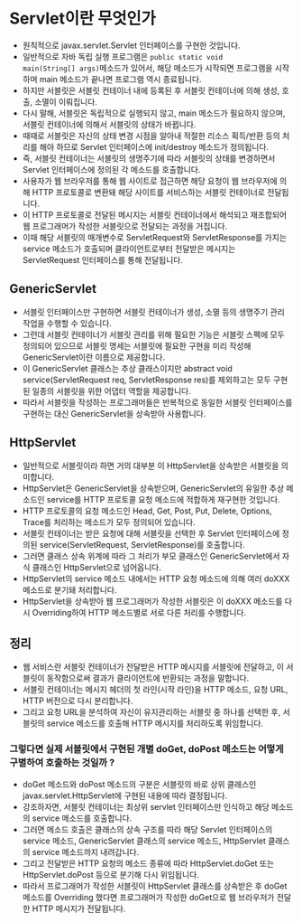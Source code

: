 # Servlet이란 무엇인가
* 원칙적으로 javax.servlet.Servlet 인터페이스를 구현한 것입니다.
* 일반적으로 자바 독립 실행 프로그램은 <code>public static void main(String[] args)</code>메소드가 있어서,
해당 메소드가 시작되면 프로그램을 시작하며 main 메소드가 끝나면 프로그램 역시 종료됩니다.
* 하지만 서블릿은 서블릿 컨테이너 내에 등록된 후 서블릿 컨테이너에 의해 생성, 호출, 소멸이 이뤄집니다.
* 다시 말해, 서블릿은 독립적으로 실행되지 않고, main 메소드가 필요하지 않으며, 서블릿 컨테이너에 의해서 서블릿의 상태가 바뀝니다.
* 때때로 서블릿은 자신의 상태 변경 시점을 알아내 적절한 리소스 획득/반환 등의 처리를 해야 하므로 Servlet 인터페이스에 init/destroy 메소드가 정의됩니다.
* 즉, 서블릿 컨테이너는 서블릿의 생명주기에 따라 서블릿의 상태를 변경하면서 Servlet 인터페이스에 정의된 각 메소드를 호출합니다.
* 사용자가 웹 브라우저를 통해 웹 사이트로 접근하면 해당 요청이 웹 브라우저에 의해 HTTP 프로토콜로 변환돼 해당 사이트를 서비스하는 서블릿 컨테이너로 전달됩니다.
* 이 HTTP 프로토콜로 전달된 메시지는 서블릿 컨테이너에서 해석되고 재조합되어 웹 프로그래머가 작성한 서블릿으로 전달되는 과정을 거칩니다.
* 이때 해당 서블릿의 매개변수로 ServletRequest와 ServletResponse를 가지는 service 메소드가 호출되며 클라이언트로부터 전달받은 메시지는 ServletRequest 인터페이스를 통해 전달됩니다.

## GenericServlet
* 서블릿 인터페이스만 구현하면 서블릿 컨테이너가 생성, 소멸 등의 생명주기 관리 작업을 수행할 수 있습니다.
* 그런데 서블릿 컨테이너가 서블릿 관리를 위해 필요한 기능은 서블릿 스펙에 모두 정의되어 있으므로 서블릿 명세는 서블릿에 필요한 구현을 미리 작성해 GenericServlet이란 이름으로 제공합니다.
* 이 GenericServlet 클래스는 추상 클래스이지만 abstract void service(ServletRequest req, ServletResponse res)를 제외하고는 모두 구현된 일종의 서블릿을 위한 어댑터 역할을 제공합니다.
* 따라서 서블릿을 작성하는 프로그래머들은 반복적으로 동일한 서블릿 인터페이스를 구현하는 대신 GenericServlet을 상속받아 사용합니다.

## HttpServlet
* 일반적으로 서블릿이라 하면 거의 대부분 이 HttpServlet을 상속받은 서블릿을 의미합니다.
* HttpServlet은 GenericServlet을 상속받으며, GenericServlet의 유일한 추상 메소드인 service를 HTTP 프로토콜 요청 메소드에 적합하게 재구현한 것입니다.
* HTTP 프로토콜의 요청 메소드인 Head, Get, Post, Put, Delete, Options, Trace를 처리하는 메소드가 모두 정의되어 있습니다.
* 서블릿 컨테이너는 받은 요청에 대해 서블릿을 선택한 후 Servlet 인터페이스에 정의된 service(ServletRequest, ServletResponse)를 호출합니다.
* 그러면 클래스 상속 위계에 따라 그 처리가 부모 클래스인 GenericServlet에서 자식 클래스인 HttpServlet으로 넘어옵니다.
* HttpServlet의 service 메소드 내에서는 HTTP 요청 메소드에 의해 여러 doXXX 메소드로 분기돼 처리합니다.
* HttpServlet을 상속받아 웹 프로그래머가 작성한 서블릿은 이 doXXX 메소드를 다시 Overriding하여 HTTP 메소드별로 서로 다른 처리를 수행합니다.

## 정리
* 웹 서비스란 서블릿 컨테이너가 전달받은 HTTP 메시지를 서블릿에 전달하고, 이 서블릿이 동작함으로써 결과가 클라이언트에 반환되는 과정을 말합니다.
* 서블릿 컨테이너는 메시지 헤더의 첫 라인(시작 라인)을 HTTP 메소드, 요청 URL, HTTP 버전으로 다시 분리합니다.
* 그리고 요청 URL을 분석하여 자신이 유지관리하는 서블릿 중 하나를 선택한 후, 서블릿의 service 메소드를 호출해 HTTP 메시지를 처리하도록 위임합니다.

### 그렇다면 실제 서블릿에서 구현된 개별 doGet, doPost 메소드는 어떻게 구별하여 호출하는 것일까 ?
* doGet 메소드와 doPost 메소드의 구분은 서블릿의 바로 상위 클래스인 javax.servlet.HttpServlet에 구현된 내용에 따라 결정됩니다.
* 강조하자면, 서블릿 컨테이너는 최상위 servlet 인터페이스만 인식하고 해당 메소드의 service 메소드를 호출합니다.
* 그러면 메소드 호출은 클래스의 상속 구조를 따라 해당 Servlet 인터페이스의 service 메소드, GenericServlet 클래스의 service 메소드, HttpServlet 클래스의 service 메소드까지 내려갑니다.
* 그리고 전달받은 HTTP 요청의 메소드 종류에 따라 HttpServlet.doGet 또는 HttpServlet.doPost 등으로 분기해 다시 위임됩니다.
* 따라서 프로그래머가 작성한 서블릿이 HttpServlet 클래스를 상속받은 후 doGet 메소드를 Overriding 했다면 프로그래머가 작성한 doGet으로 웹 브라우저가 전달한 HTTP 메시지가 전달됩니다.                                                                                                                                                                                                                                                                                                                                                                                                                                                                                                                                                                                                                                                                                                                                                                                                                                                                                                                                                                                                                                                                                                                                                                                                                                                                                                                                                                                                                                                                                                                                                                                                                                                                                                                                                                                                                                                                                                                                                                                                                                                                                                                                                                                                                                                                                                                                                                                                                                                                                                                                                                                                                                                                                                                                                                                                                                                                                                                                                                                                                                                                                                                                                                                                                                                                                                                                                                                                                                                                                       
